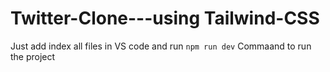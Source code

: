 # Twitter-Clone---using Tailwind-CSS
Just add index all files in VS code and run `npm run dev` Commaand to run the project
